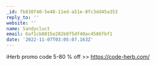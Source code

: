 ```yaml
---
_id: fb830f40-5e48-11ed-a51e-8fc3dd45a353
reply_to: ''
website: ''
name: Sandycluct
email: 6af1cb8015e282b8f5df40ac4586fbf1
date: '2022-11-07T03:05:07.163Z'
---
```

iHerb promo code 5-80 % off  >> https://code-herb.com/
